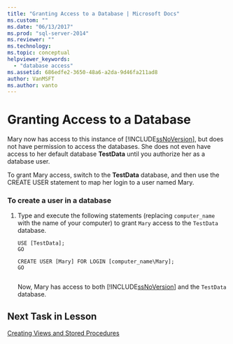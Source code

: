 ```yaml
---
title: "Granting Access to a Database | Microsoft Docs"
ms.custom: ""
ms.date: "06/13/2017"
ms.prod: "sql-server-2014"
ms.reviewer: ""
ms.technology: 
ms.topic: conceptual
helpviewer_keywords: 
  - "database access"
ms.assetid: 686edfe2-3650-48a6-a2da-9d46fa211ad8
author: VanMSFT
ms.author: vanto
---
```

# Granting Access to a Database
  Mary now has access to this instance of [!INCLUDE[ssNoVersion](../includes/ssnoversion-md.md)], but does not have permission to access the databases. She does not even have access to her default database **TestData** until you authorize her as a database user.  
  
 To grant Mary access, switch to the **TestData** database, and then use the CREATE USER statement to map her login to a user named Mary.  
  
### To create a user in a database  
  
1.  Type and execute the following statements (replacing `computer_name` with the name of your computer) to grant `Mary` access to the `TestData` database.  
  
    ```  
    USE [TestData];  
    GO  
  
    CREATE USER [Mary] FOR LOGIN [computer_name\Mary];  
    GO  
  
    ```  
  
     Now, Mary has access to both [!INCLUDE[ssNoVersion](../includes/ssnoversion-md.md)] and the `TestData` database.  
  
## Next Task in Lesson  
 [Creating Views and Stored Procedures](lesson-2-3-creating-views-and-stored-procedures.md)  
  
  
